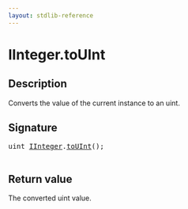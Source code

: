 ```yaml
---
layout: stdlib-reference
---
```


# IInteger\.toUInt

## Description

Converts the value of the current instance to an <span class='code'><span class="code_keyword">uint</span></span>.



## Signature 

<pre>
<span class="code_keyword">uint</span> <a href="../interfaces/iinteger-01/index.html" class="code_type">IInteger</a>.<a href="touint-23.html">toUInt</a>();

</pre>

## Return value
The converted <span class='code'><span class="code_keyword">uint</span></span> value.



